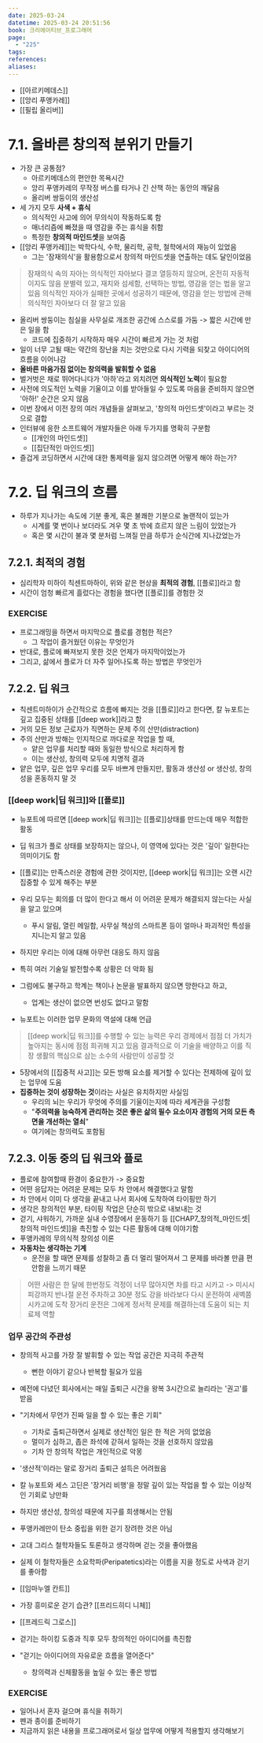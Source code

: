 ```yaml
---
date: 2025-03-24
datetime: 2025-03-24 20:51:56
book: 크리에이티브_프로그래머
page:
  - "225"
tags: 
references: 
aliases:
---
```

- [[아르키메데스]]
- [[앙리 푸앵카레]]
- [[필립 올리버]]

# 7.1. 올바른 창의적 분위기 만들기
- 가장 큰 공통점?
	- 아르키메데스의 편안한 목욕시간
	- 앙리 푸앵카레의 무작정 버스를 타거나 긴 산책 하는 동안의 깨달음
	- 올리버 쌍둥이의 생산성
- 세 가지 모두 **사색 + 휴식**
	- 의식적인 사고에 의어 무의식이 작동하도록 함
	- 매너리즘에 빠졌을 때 영감을 주는 휴식을 취함
	- 특정한 **창의적 마인드셋**을 보여줌
- [[앙리 푸앵카레]]는 박학다식, 수학, 물리학, 공학, 철학에서의 재능이 있었음
	- 그는 '잠재의식'을 활용함으로서 창의적 마인드셋을 연출하는 데도 달인이었음

> 잠재의식 속의 자아는 의식적인 자아보다 결코 열등하지 않으며, 온전히 자동적이지도 않음
> 분별력 있고, 재치와 섬세함, 선택하는 방법, 영감을 얻는 법을 알고 있음
> 의식적인 자아가 실패한 곳에서 성공하기 때문에, 영감을 얻는 방법에 관해 의식적인 자아보다 더 잘 알고 있음

- 올리버 쌍둥이는 침실을 사무실로 개조한 공간에 스스로를 가둠 -> 짧은 시간에 만은 일을 함
	- 코드에 집중하기 시작하자 매우 시간이 빠르게 가는 것 처럼
- 일이 너무 고될 때는 약간의 장난을 치는 것만으로 다시 기력을 되찾고 아이디어의 흐름을 이어나감
- **올바른 마음가짐 없이는 창의력을 발휘할 수 없음**
- 벌거벗은 채로 뛰어다니다가 '아하'라고 외치려면 **의식적인 노력**이 필요함
- 사전에 의도적인 노력을 기울이고 이를 받아들일 수 있도록 마음을 준비하지 않으면 '아하!' 순간은 오지 않음
- 이번 장에서 이전 장의 여러 개념들을 살펴보고, '창의적 마인드셋'이라고 부르는 것으로 결합
- 인터뷰에 응한 소프트웨어 개발자들은 아래 두가지를 명확히 구분함
	- [[개인의 마인드셋]]
	- [[집단적인 마인드셋]]
- 즐겁게 코딩하면서 시간에 대한 통제력을 잃지 않으려면 어떻게 해야 하는가?
# 7.2. 딥 워크의 흐름
- 하루가 지나가는 속도에 기분 좋게, 혹은 불쾌한 기분으로 놀랜적이 있는가
	- 시계를 몇 번이나 보더라도 겨우 몇 초 밖에 흐르지 않은 느림이 있었는가
	- 혹은 몇 시간이 불과 몇 분처럼 느껴질 만큼 하루가 순식간에 지나갔었는가

## 7.2.1. 최적의 경험
- 심리학자 미하이 칙센트마하이, 위와 같은 현상을 **최적의 경험**, [[플로]]라고 함
- 시간이 엄청 빠르게 흘렀다는 경험을 했다면 [[플로]]를 경험한 것

### EXERCISE
- 프로그래밍을 하면서 마지막으로 플로를 경험한 적은?
	- 그 작업이 즐거웠던 이유는 무엇인가
- 반대로, 플로에 빠져보지 못한 것은 언제가 마지막이었는가
- 그리고, 삶에서 플로가 더 자주 일어나도록 하는 방법은 무엇인가

## 7.2.2. 딥 워크
- 칙센트미하이가 순간적으로 흐름에 빠지는 것을 [[플로]]라고 한다면, 칼 뉴포트는 깊고 집중된 상태를 [[deep work]]라고 함
- 거의 모든 정보 근로자가 직면하는 문제 주의 산만(distraction)
- 주의 산만과 방해는 인지적으로 까다로운 작업을 할 때,
	- 얕은 업무를 처리할 때와 동일한 방식으로 처리하게 함
	- 이는 생산성, 창의력 모두에 치명적 결과
- 얕은 업무, 깊은 업무 우리를 모두 바쁘게 만들지만, 활동과 생산성 or 생산성, 창의성을 혼동하지 말 것

### [[deep work|딥 워크]]와 [[플로]]
- 뉴포트에 따르면 [[deep work|딥 워크]]는 [[플로]]상태를 만드는데 매우 적합한 활동
- 딥 워크가 플로 상태를 보장하지는 않으나, 이 영역에 있다는 것은 '깊이' 일한다는 의미이기도 함
- [[플로]]는 만족스러운 경험에 관한 것이지만, [[deep work|딥 워크]]는 오랜 시간 집중할 수 있게 해주는 부분


- 우리 모두는 회의를 더 많이 한다고 해서 이 어려운 문제가 해결되지 않는다는 사실을 알고 있으며
	- 푸시 알림, 열린 메일함, 사무실 책상의 스마트폰 등이 얼마나 파괴적인 특성을 지니는지 알고 있음
- 하지만 우리는 이에 대해 아무런 대응도 하지 않음
- 특히 여러 기술일 발전할수록 상황은 더 악화 됨
- 그럼에도 불구하고 학계는 책이나 논문을 발표하지 않으면 망한다고 하고,
	- 업계는 생산이 없으면 번성도 없다고 말함
- 뉴포트는 이러한 업무 문화의 역설에 대해 언급

> [[deep work|딥 워크]]를 수행할 수 있는 능력은 우리 경제에서 점점 더 가치가 높아지는 동시에 점점 희귀해 지고 있음
> 결과적으로 이 기술을 배양하고 이를 직장 생활의 핵심으로 삼는 소수의 사람만이 성공할 것


- 5장에서의 [[집중적 사고]]는 모든 방해 요소를 제거할 수 있다는 전제하에 깊이 있는 업무에 도움
- **집중하는 것이 성장하는 것**이라는 사실은 유치하지만 사실임
	- 우리의 뇌는 우리가 무엇에 주의를 기울이는지에 따라 세계관을 구성함
	- "**주의력을 능숙하게 관리하는 것은 좋은 삶의 필수 요소이자 경험의 거의 모든 측면을 개선하는 열쇠**"
	- 여기에는 창의력도 포함됨


## 7.2.3. 이동 중의 딥 워크와 플로
- 플로에 참여할때 환경이 중요한가 -> 중요함
- 어떤 응답자는 어려운 문제는 모두 차 안에서 해결했다고 말함
- 차 안에서 이미 다 생각을 끝내고 나서 회사에 도착하여 타이핑만 하기
- 생각은 창의적인 부분, 타이핑 작업은 단순히 밖으로 내보내는 것
- 걷기, 샤워하기, 가까운 실내 수영장에서 운동하기 등 [[CHAP7_창의적_마인드셋|창의적 마인드셋]]을 촉진할 수 있는 다른 활동에 대해 이야기함
- 푸앵카레의 무의식적 창의성 이론
- **자동차는 생각하는 기계**
	- 운전을 할 때면 문제를 성찰하고 좀 더 멀리 떨어져서 그 문제를 바라볼 만큼 편안함을 느끼기 때문

> 어떤 사람은 한 달에 한번정도 걱정이 너무 많아지면 차를 타고 시카고 -> 미시시피강까지 반나절 운전
> 주차하고 30분 정도 강을 바라보다 다시 운전하여 새벽쯤 시카고에 도착
> 장거리 운전은 그에게 정서적 문제를 해결하는데 도움이 되는 치료제 역할

### 업무 공간의 주관성
- 창의적 사고를 가장 잘 발휘할 수 있는 작업 공간은 지극히 주관적
	- 뻔한 이야기 같으나 반복할 필요가 있음
- 예전에 다녔던 회사에서는 매일 출퇴근 시간을 왕복 3시간으로 늘리라는 '권고'를 받음
- "기차에서 무언가 진짜 일을 할 수 있는 좋은 기회"
	- 기차로 출퇴근하면서 실제로 생산적인 일은 한 적은 거의 없었음
	- 멀미가 심하고, 좁은 좌석에 갇혀서 일하는 것을 선호하지 않았음
	- 기차 안 창의적 작업은 개인적으로 악몽
- '생산적'이라는 말로 장거리 출퇴근 설득은 어려웠음

- 칼 뉴포트와 세스 고딘은 '장거리 비행'을 정말 깊이 있는 작업을 할 수 있는 이상적인 기회로 낭만화
- 하지만 생산성, 창의성 때문에 지구를 희생해서는 안됨
- 푸앵카레만이 탄소 중립을 위한 걷기 장려한 것은 아님
- 고대 그리스 철학자들도 토론하고 생각하며 걷는 것을 좋아했음
- 실제 이 철학자들은 소요학파(Peripatetics)라는 이름을 지을 정도로 사색과 걷기를 좋아함
- [[임마누엘 칸트]]
- 가장 흥미로운 걷기 습관? [[프리드히디 니체]]
- [[프레드릭 그로스]]
- 걷기는 하이킹 도중과 직후 모두 창의적인 아이디어를 촉진함
- "걷기는 아이디어의 자유로운 흐름을 열어준다"
	- 창의력과 신체활동을 높일 수 있는 좋은 방법

### EXERCISE
- 일어나서 혼자 걸으며 휴식을 취하기
- 펜과 종이를 준비하기
- 지금까지 읽은 내용을 프로그래머로서 일상 업무에 어떻게 적용할지 생각해보기
